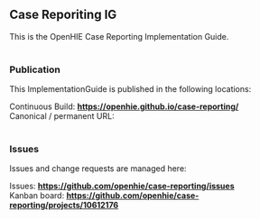 Case Reporiting IG
---
This is the OpenHIE Case Reporting Implementation Guide.
<br> </br>
###
### Publication
This ImplementationGuide is published in the following locations:

Continuous Build: __https://openhie.github.io/case-reporting/__  
Canonical / permanent URL: 
<br> </br>

### Issues
Issues and change requests are managed here:  

Issues:  __https://github.com/openhie/case-reporting/issues__  
Kanban board:  __https://github.com/openhie/case-reporting/projects/10612176__  

